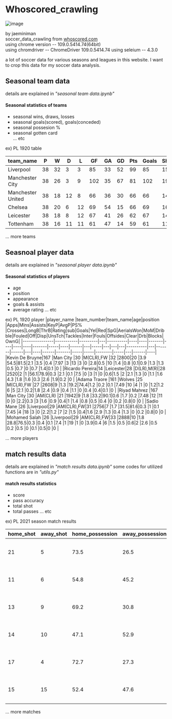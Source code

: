# Whoscored_crawling

![image](https://github.com/jmlee8939/whoscored_crawling/assets/58785929/e6c074d2-f3d9-4794-9b83-985e5c9ef15a)

by jaeminiman  
soccer_data_crawling from [whoscored.com](http://whoscored.com)  
using chrome version -- 109.0.5414.74(64bit)  
using chromdriver -- ChromeDriver 109.0.5414.74
using seleium -- 4.3.0

a lot of soccer data for various seasons and leagues in this website.
I want to crop this data for my soccer data analysis.

## Seasonal team data
details are explained in *"seasonal team data.ipynb"* 

#### Seasonal statistics of teams
  - seasonal wins, draws, losses
  - seasonal goals(scored), goals(conceded)  
  - seasonal possesion %
  - seasonal gotten card  
... etc

ex) PL 1920 table

|team_name        |P  |W        |D  |L         |GF |GA  |GD |Pts|Goals|Shotspg|Yellow|Red|Poss%|Pass%|A_Won|Rating|Shotedpg|Tacklespg|Interceptpg|Foulspg|Offsidespg|ShotsOTpg|Dribblespg|Fouledpg|
|-----------------|---|---------|---|----------|---|----|---|---|-----|-------|------|---|-----|-----|-----|------|--------|---------|-----------|-------|----------|-----------|----------|--------|
|Liverpool        |38 |32       |3  |3         |85 |33  |52 |99 |85   |15.6   |38    |1  |59.6 |84.3 |17.6 |6.94  |9       |14.5     |9.3        |8.7    |1.4       |6.1       |10.2      |7.7     |
|Manchester City  |38 |26       |3  |9         |102|35  |67 |81 |102  |19.6   |60    |4  |62.6 |89.3 |13.6 |7.05  |7.4     |13.5     |9.3        |9.5    |1.8       |7         |12.8      |7.8     |
|Manchester United|38 |18       |12 |8         |66 |36  |30 |66 |66   |14.3   |73    |0  |54.6 |83.6 |15   |6.83  |10.3    |15.3     |9.9        |11.1   |1.5       |5.7       |11.7      |11.2    |
|Chelsea          |38 |20       |6  |12        |69 |54  |15 |66 |69   |16.4   |60    |0  |57.9 |85.2 |18.7 |6.86  |8.5     |16.8     |12.1       |10.2   |1.7       |5.9       |12.1      |10.1    |
|Leicester        |38 |18       |8  |12        |67 |41  |26 |62 |67   |14.2   |41    |3  |55.1 |82.8 |17.8 |6.87  |9.9     |19.5     |11.1       |11     |1.7       |5         |9.9       |11.7    |
|Tottenham        |38 |16       |11 |11        |61 |47  |14 |59 |61   |11.7   |82    |3  |51.5 |81.4 |17.1 |6.78  |14.2    |17.5     |10         |11.1   |1.7       |4.2       |11.8      |11.2    |



... more teams


## Seasnoal player data
details are explained in *"seasonal player data.ipynb"*

#### Seasonal statistics of players
  - age
  - position
  - appearance
  - goals & assists
  - average rating
  ... etc

ex) PL 1920 player 
|player_name    |team_number|team_name|age|position  |Apps|Mins|Assists|KeyP|AvgP|PS% |Crosses|LongB|ThrB|Rating|sub|Goals|Yel|Red|SpG|AerialsWon|MoM|Dribble|Fouled|Off|Disp|UnsTch|Tackles|Inter|Fouls|Offsides|Clear|Drb|Blocks|OwnG|
|---------------|-----------|---------|---|----------|----|----|-------|----|----|----|-------|-----|----|------|---|-----|---|---|---|----------|---|-------|------|---|----|------|-------|-----|-----|--------|-----|---|------|----|
|Kevin De Bruyne|167        |Man City |30 |M(CLR),FW |32  |2800|20     |3.9 |54.5|81.5|2.1    |3.5  |0.4 |7.97  |3  |13   |3  |0  |2.8|0.5       |10 |1.4    |0.8   |0.1|0.9 |1.3   |1.3    |0.5  |0.7  |0       |0.7  |1.4|0.1   |0   |
|Ricardo Pereira|14         |Leicester|28 |D(LR),M(R)|28  |2520|2      |1   |56.1|78.9|0.3    |2.1  |0.1 |7.5   |0  |3    |1  |0  |0.6|1.5       |2  |2.1    |1.3   |0  |1.1 |1.6   |4.3    |1.8  |1.6  |0.3     |2.6  |1.9|0.2   |0   |
|Adama Traore   |161        |Wolves   |25 |M(CLR),FW |27  |2608|9      |1.3 |19.2|74.4|1.2    |0.2  |0.1 |7.49  |10 |4    |1  |0  |1.2|1.2       |6  |5      |2.1   |0.2|1.8 |2.4   |0.9    |0.4  |1.1  |0       |0.4  |0.4|0.1   |0   |
|Riyad Mahrez   |167        |Man City |30 |AM(CLR)   |21  |1942|9      |1.8 |33.2|90.1|0.6    |1.7  |0.2 |7.48  |12 |11   |0  |0  |2.2|0.3       |3  |1.6    |0.9   |0.4|1   |1.4   |0.8    |0.5  |0.4  |0       |0.2  |0.8|0     |0   |
|Sadio Mane     |26         |Liverpool|29 |AM(CLR),FW|31  |2756|7      |1.7 |31.5|81.6|0.3    |1    |0.1 |7.45  |4  |18   |3  |0  |2.2|1.2       |7  |2      |1.5   |0.4|1.6 |2.9   |1.3    |0.4  |1.3  |0       |0.2  |0.8|0     |0   |
|Mohamed Salah  |26         |Liverpool|29 |AM(CLR),FW|33  |2888|10     |1.8 |28.8|76.5|0.3    |0.4  |0.1 |7.4   |1  |19   |1  |0  |3.9|0.4       |6  |1.5    |0.5   |0.6|2   |2.6   |0.5    |0.2  |0.5  |0       |0.1  |0.5|0     |0   |

... more players

## match results data 
details are explained in *"match results data.ipynb"*
some codes for utilized functions are in *"utils.py"*

#### match results statistics
  - score
  - pass accuracy
  - total shot 
  - total passes
  ... etc

ex) PL 2021 season match results

|home_shot      |away_shot|home_possession|away_possession|home_pass_success|away_pass_success|home_dribbles|away_dribbles|home_aerials_won|away_aerials_won|home_tackles|away_tackles|home_corners|away_corners|home_dispossessed|away_dispossessed|home_missing_player|away_missing_player|home_missing_player_rating|away_missing_player_rating|home|away|half_home_score|half_away_score|full_home_score|full_away_score|kick_off|date           |matchup_home_goals|matchup_away_goals|matchup_home_wins|matchup_draw|matchup_away_wins|home_total_att|away_total_att|home_open_att|away_open_att|home_set_att|away_set_att|home_counter_att|away_counter_att|home_pk_att|away_pk_att|home_own_att|away_own_att|home_total_passes|away_total_passes|home_crosses_passes|away_crosses_passes|home_long_balls|away_long_balls|home_short_passes|away_short_passes|
|---------------|---------|---------------|---------------|-----------------|-----------------|-------------|-------------|----------------|----------------|------------|------------|------------|------------|-----------------|-----------------|-------------------|-------------------|--------------------------|--------------------------|----|----|---------------|---------------|---------------|---------------|--------|---------------|------------------|------------------|-----------------|------------|-----------------|--------------|--------------|-------------|-------------|------------|------------|----------------|----------------|-----------|-----------|------------|------------|-----------------|-----------------|-------------------|-------------------|---------------|---------------|-----------------|-----------------|
|21             |5        |73.5           |26.5           |85               |64               |9            |5            |23              |27              |12          |12          |14          |2           |8                |8                |3                  |3                  |6.13                      |6.49                      |Brighton|Sheffield United|0              |0              |1              |1              |12:00   |Jpl, 20-Des-20 |5                 |8                 |Won (17%)        |Drew (33%)  |Won (50%)        |21            |5             |13           |2            |8           |2           |0               |1               |0          |0          |0           |0           |591              |215              |37                 |9                  |57             |51             |497              |155              |
|11             |6        |54.8           |45.2           |86               |79               |14           |6            |21              |19              |21          |14          |9           |2           |6                |11               |3                  |3                  |6.67                      |6.87                      |Wolverhampton Wanderers|Tottenham|0              |1              |1              |1              |19:15   |Jpl, 27-Des-20 |10                |11                |Won (33%)        |Drew (17%)  |Won (50%)        |11            |6             |8            |2            |3           |3           |0               |1               |0          |0          |0           |0           |579              |476              |30                 |7                  |62             |51             |486              |417              |
|13             |9        |69.2           |30.8           |80               |60               |8            |10           |16              |21              |18          |16          |7           |5           |8                |11               |8                  |4                  |6.58                      |6.9                       |Leeds|Aston Villa|0              |1              |0              |1              |17:30   |Jmos, 27-Feb-21|9                 |6                 |Won (33%)        |Drew (50%)  |Won (17%)        |13            |9             |9            |3            |4           |4           |0               |2               |0          |0          |0           |0           |547              |243              |27                 |11                 |66             |73             |454              |159              |
|14             |10       |47.1           |52.9           |85               |88               |6            |10           |12              |9               |9           |14          |6           |2           |6                |7                |3                  |3                  |6.53                      |6.65                      |Wolverhampton Wanderers|Fulham|0              |0              |1              |0              |14:00   |Jpl, 04-Okt-20 |11                |8                 |Won (50%)        |Drew (33%)  |Won (17%)        |14            |10            |8            |3            |4           |6           |2               |1               |0          |0          |0           |0           |500              |561              |18                 |28                 |53             |59             |429              |474              |
|17             |4        |72.7           |27.3           |86               |64               |8            |3            |17              |11              |19          |10          |7           |3           |7                |9                |4                  |1                  |6.67                      |6.21                      |Leicester|West Bromwich Albion|3              |0              |3              |0              |20:00   |Alh, 22-Apr-21 |11                |5                 |Won (67%)        |Drew (17%)  |Won (17%)        |17            |4             |13           |2            |3           |2           |1               |0               |0          |0          |0           |0           |721              |270              |10                 |10                 |48             |57             |662              |203              |
|15             |15       |52.4           |47.6           |82               |81               |13           |18           |19              |24              |14          |13          |6           |5           |9                |4                |2                  |0                  |6.78                      |                          |Tottenham|Fulham|1              |0              |1              |1              |20:15   |Jtan, 13-Jan-21|13                |5                 |Won (83%)        |Drew (0%)   |Won (17%)        |15            |15            |9            |9            |5           |5           |1               |1               |0          |0          |0           |0           |545              |496              |21                 |20                 |56             |60             |468              |416              |


... more matches

